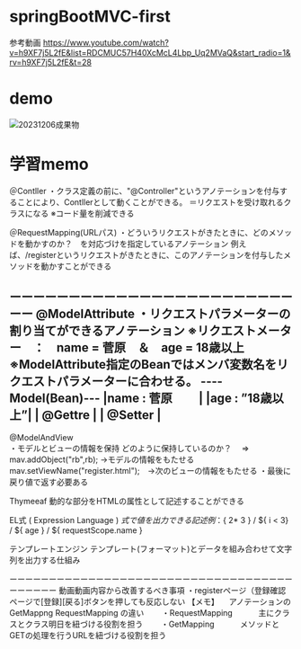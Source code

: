 # springBootMVC-first
参考動画
https://www.youtube.com/watch?v=h9XF7j5L2fE&list=RDCMUC57H40XcMcL4Lbp_Uq2MVaQ&start_radio=1&rv=h9XF7j5L2fE&t=28

# demo
![20231206成果物](https://github.com/f1351050/springBootMVC-first/assets/126868552/2c451ce2-ccd2-4799-8688-91a038dc6d8d)

# 学習memo
＠Contller 
・クラス定義の前に、"@Controller"というアノテーションを付与することにより、Contllerとして動くことができる。 
＝リクエストを受け取れるクラスになる 
※コード量を削減できる 

＠RequestMapping(URLパス) 
・どういうリクエストがきたときに、どのメソッドを動かすのか？　を対応づけを指定しているアノテーション 
例えば、/registerというリクエストがきたときに、このアノテーションを付与したメソッドを動かすことができる 
 
ーーーーーーーーーーーーーーーーーーーーーーーーーー 
@ModelAttribute 
・リクエストパラメーターの割り当てができるアノテーション 
※リクエストメーター　：　name = 菅原　＆　age = 18歳以上 
※ModelAttribute指定のBeanではメンバ変数名をリクエストパラメーターに合わせる。 
----Model(Bean)--- 
|name : 菅原　　   | 
|age  : ”18歳以上”| 
|  @Gettre       | 
|  @Setter       |  
------------------ 
 
@ModelAndView  
・モデルとビューの情報を保持 
どのように保持しているのか？ 
　⇒　mav.addObject("rb",rb); →モデルの情報をもたせる 
      mav.setViewName("register.html");　→次のビューの情報をもたせる 
・最後に戻り値で返す必要ある 

Thymeeaf 
動的な部分をHTMLの属性として記述することができる 

EL式 ( Expression Language ) 
${ 式 } で値を出力できる記述 
例：${ 2* 3 }  / ${ i < 3} / ${ age } / ${ requestScope.name } 
 
テンプレートエンジン 
<strong th:text = "${ rb.name }"></strong> 
テンプレート(フォーマット)とデータを組み合わせて文字列を出力する仕組み 
 
ーーーーーーーーーーーーーーーーーーーーーーーーーーーーーーーーーーーーーーーーーー 
動画動画内容から改善するべき事項 
・registerページ（登録確認ページで[登録][戻る]ボタンを押しても反応しない 
【メモ】 
　アノテーションのGetMappng RequestMapping の違い 
　　・RequestMapping 
　　　主にクラスとクラス明日を紐づける役割を担う 
　　・GetMapping 
　　　メソッドとGETの処理を行うURLを紐づける役割を担う 
　　
